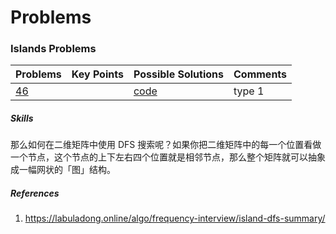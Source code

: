 # Problems

### Islands Problems


| Problems | Key Points | Possible Solutions | Comments |
| :- | :- |:- | :- | 
| [46](https://leetcode.com/problems/permutations/description/) | | [code](backtrack_lc46.go) | type 1 | 

##### Skills 
那么如何在二维矩阵中使用 DFS 搜索呢？如果你把二维矩阵中的每一个位置看做一个节点，这个节点的上下左右四个位置就是相邻节点，那么整个矩阵就可以抽象成一幅网状的「图」结构。


##### References
1. https://labuladong.online/algo/frequency-interview/island-dfs-summary/
